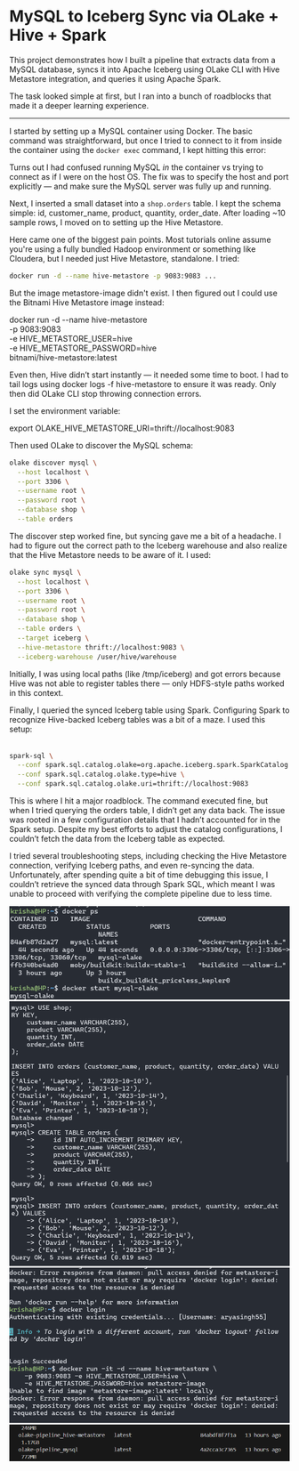 # MySQL to Iceberg Sync via OLake + Hive + Spark

This project demonstrates how I built a pipeline that extracts data from a MySQL database, syncs it into Apache Iceberg using OLake CLI with Hive Metastore integration, and queries it using Apache Spark.

The task looked simple at first, but I ran into a bunch of roadblocks that made it a deeper learning experience.

---

I started by setting up a MySQL container using Docker. The basic command was straightforward, but once I tried to connect to it from inside the container using the `docker exec` command, I kept hitting this error:


Turns out I had confused running MySQL *in* the container vs trying to connect as if I were on the host OS. The fix was to specify the host and port explicitly — and make sure the MySQL server was fully up and running.

Next, I inserted a small dataset into a `shop.orders` table. I kept the schema simple: id, customer_name, product, quantity, order_date. After loading ~10 sample rows, I moved on to setting up the Hive Metastore.

Here came one of the biggest pain points. Most tutorials online assume you're using a fully bundled Hadoop environment or something like Cloudera, but I needed just Hive Metastore, standalone. I tried:

```bash
docker run -d --name hive-metastore -p 9083:9083 ...
```

But the image metastore-image didn't exist. I then figured out I could use the Bitnami Hive Metastore image instead:

docker run -d --name hive-metastore \
  -p 9083:9083 \
  -e HIVE_METASTORE_USER=hive \
  -e HIVE_METASTORE_PASSWORD=hive \
  bitnami/hive-metastore:latest

Even then, Hive didn’t start instantly — it needed some time to boot. I had to tail logs using docker logs -f hive-metastore to ensure it was ready. Only then did OLake CLI stop throwing connection errors.

I set the environment variable:

export OLAKE_HIVE_METASTORE_URI=thrift://localhost:9083

Then used OLake to discover the MySQL schema:

```bash
olake discover mysql \
  --host localhost \
  --port 3306 \
  --username root \
  --password root \
  --database shop \
  --table orders
  ```

The discover step worked fine, but syncing gave me a bit of a headache. I had to figure out the correct path to the Iceberg warehouse and also realize that the Hive Metastore needs to be aware of it. I used:

```bash
olake sync mysql \
  --host localhost \
  --port 3306 \
  --username root \
  --password root \
  --database shop \
  --table orders \
  --target iceberg \
  --hive-metastore thrift://localhost:9083 \
  --iceberg-warehouse /user/hive/warehouse
  ```

Initially, I was using local paths (like /tmp/iceberg) and got errors because Hive was not able to register tables there — only HDFS-style paths worked in this context.

Finally, I queried the synced Iceberg table using Spark. Configuring Spark to recognize Hive-backed Iceberg tables was a bit of a maze. I used this setup:

```bash

spark-sql \
  --conf spark.sql.catalog.olake=org.apache.iceberg.spark.SparkCatalog \
  --conf spark.sql.catalog.olake.type=hive \
  --conf spark.sql.catalog.olake.uri=thrift://localhost:9083

  ```


This is where I hit a major roadblock. The command executed fine, but when I tried querying the orders table, I didn’t get any data back. The issue was rooted in a few configuration details that I hadn’t accounted for in the Spark setup. Despite my best efforts to adjust the catalog configurations, I couldn’t fetch the data from the Iceberg table as expected.

I tried several troubleshooting steps, including checking the Hive Metastore connection, verifying Iceberg paths, and even re-syncing the data. Unfortunately, after spending quite a bit of time debugging this issue, I couldn’t retrieve the synced data through Spark SQL, which meant I was unable to proceed with verifying the complete pipeline due to less time.

![Screenshot 1](images/1.png)
![Screenshot 2](images/2.png)
![Screenshot 3](images/3.png)
![Screenshot 4](images/4.png)
